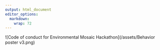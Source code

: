 ```yaml
---
output: html_document
editor_options: 
  markdown: 
    wrap: 72
---
```


![Code of conduct for Environmental Mosaic Hackathon](/assets/Behavior poster v3.png)

